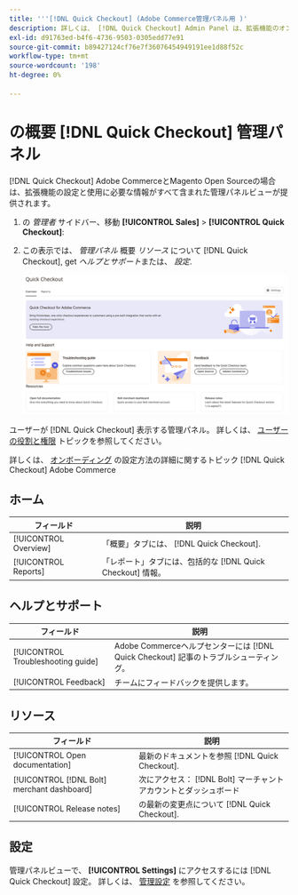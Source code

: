 ```yaml
---
title: '''[!DNL Quick Checkout] (Adobe Commerce管理パネル用 )'
description: 詳しくは、 [!DNL Quick Checkout] Admin Panel は、拡張機能のオンボーディング、設定、視覚化を成功させる方法を支援します。
exl-id: d91763ed-b4f6-4736-9503-0305edd77e91
source-git-commit: b89427124cf76e7f36076454949191ee1d88f52c
workflow-type: tm+mt
source-wordcount: '198'
ht-degree: 0%

---
```


# の概要 [!DNL Quick Checkout] 管理パネル

[!DNL Quick Checkout] Adobe CommerceとMagento Open Sourceの場合は、拡張機能の設定と使用に必要な情報がすべて含まれた管理パネルビューが提供されます。

1. の _管理者_ サイドバー、移動 **[!UICONTROL Sales]** > **[!UICONTROL Quick Checkout]**:
1. この表示では、 _管理パネル_ 概要 _リソース_ について [!DNL Quick Checkout], get _ヘルプとサポート_&#x200B;または、 _設定_.

   ![メニュークイックチェックアウト](assets/admin-panel-view.png)

ユーザーが [!DNL Quick Checkout] 表示する管理パネル。 詳しくは、 [ユーザーの役割と権限](../quick-checkout/user-roles-setup.md) トピックを参照してください。

詳しくは、 [オンボーディング](../quick-checkout/onboarding.md) の設定方法の詳細に関するトピック [!DNL Quick Checkout] Adobe Commerce

## ホーム

| フィールド | 説明 |
|---|---|
| [!UICONTROL Overview] | 「概要」タブには、 [!DNL Quick Checkout]. |
| [!UICONTROL Reports] | 「レポート」タブには、包括的な [!DNL Quick Checkout] 情報。 |

## ヘルプとサポート

| フィールド | 説明 |
|---|---|
| [!UICONTROL Troubleshooting guide] | Adobe Commerceヘルプセンターには [!DNL Quick Checkout] 記事のトラブルシューティング。 |
| [!UICONTROL Feedback] | チームにフィードバックを提供します。 |

## リソース

| フィールド | 説明 |
|---|---|
| [!UICONTROL Open documentation] | 最新のドキュメントを参照 [!DNL Quick Checkout]. |
| [!UICONTROL [!DNL Bolt] merchant dashboard] | 次にアクセス： [!DNL Bolt] マーチャントアカウントとダッシュボード |
| [!UICONTROL Release notes] | の最新の変更点について [!DNL Quick Checkout]. |

## 設定

管理パネルビューで、 **[!UICONTROL Settings]** にアクセスするには [!DNL Quick Checkout] 設定。 詳しくは、 [管理設定](onboarding.md#complete-admin-configuration) を参照してください。
